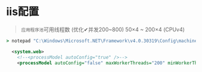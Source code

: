 # iis配置

> `应用程序池`可用线程数 (优化✔并发200~800) 50×4 ~ 200×4 (CPUv4)
```cmd
> notepad "C:\Windows\Microsoft.NET\Framework\v4.0.30319\Config\machine.config"
```
~~~xml
  <system.web>
    <!--<processModel autoConfig="true" />-->
    <processModel autoConfig="false" maxWorkerThreads="200" minWorkerThreads="50" />
~~~

